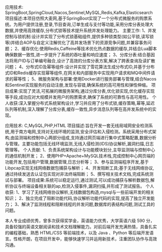 应用技术: SpringBoot,SpringCloud,Nacos,Sentinel,MySQL,Redis,Kafka,Elasticsearch
项目描述:本项目仿照大麦网,基于SpringBoot实现了一个分布式微服务的购票系统。为用户提供注册,登录,节目查询,订单生成与支付等功能,采用分库分表处理大数据,并使用高效缓存,分布式锁等技术提升系统并发处理能力。
主要工作:
1、并发控制与锁机制:设计并实现了分布式锁基础组件,提供多种锁类型(如公平锁,读写锁等)并结合AOP与自定义注解优化了高并发场景下的资源竞争问题,并兼容事务问题；
2、缓存优化:使用Redis,Caffeine等技术优化热点数据的缓存,并结合Lua脚本确保数据一致性,进一步提升了系统的吞吐量和响应速度；
3、分库分表:结合基因法将用户ID与订单编号融合,设计了高效的分库分表方案,解决了跨表查询及读扩散问题；
4、分布式ID及幂等组件:设计并实现了雪花算法生成分布式ID,并基于分布式ID和Redis缓存实现幂等组件,在网关和内部服务中实现用户请求和MQ中间件请求的幂等性；
5、微服务架构与部署:使用Docker进行服务部署与管理,结合Nacos和Sentinel实现服务的自动注册,发现与容错,确保系统的高可用性和弹性伸缩。
项目成果:实现了灵活,可拓展的微服务架构,通过分库分表,优化锁实现,优化缓存实现等手段,成功应对大规模并发用户的购票需求,确保了系统的可靠性与高可用性。
个人收获:深入掌握分布式系统架构设计,学习并应用了分布式锁,缓存策略,幂等,延迟队列等机制,深入理解了分库分表,缓存一致性,异步消息队列等在高并发系统中的实现。

应用技术: C,MySQL,PHP,HTML
项目描述:旨在开发一套无线局域网安全检测系统,用于南方电网,支持对无线环境的监测,安全评估和入侵检测。系统采用分布式架构,由监测端和控制中心两部分组成,支持通过网页端进行集中式策略配置,数据分析与管理。主要功能包括无线环境监测,无线入侵检测(IDS)协议解析,漏洞扫描,日志管理等。
个人贡献:
1、负责系统架构设计与功能模块划分,主导监测端与控制中心的通信机制开发；
2、使用PHP+Apache+MySQL技术栈,完成控制中心网页端的功能开发,包括用户管理,数据管理,日志分析等；
3、参与监测端程序开发,基于Libpcap实现无线网络数据包捕获与解析；
4、开发阻断工具;基于无线网络协议,通过持续发送去认证包实现对非法终端阻断；
5、撰写相关技术文档,完成系统测试与部署。
项目成果:系统可以稳定运行,通过测试,可以成功捕获与解析数据包,解析协议与终端设备相关联的ap,检测入侵事件,漏洞扫描,并形成了测试报告。
个人收获:
1、学习了无线网络协议解析,无线数据包构造,mysql与一些前端开发的相关知识；
2、独立完成了阻断功能代码,协议解析功能代码的实现,提高了独立开发能力；
3、解决了监测线程和阻断线程的并发问题,数据库的表结构问题,测试工具的问题。

本人专业成绩优秀，曾多次获得奖学金，英语能力优秀，大学英语六级 590 分，具备较强的英语文献阅读和技术文档理解能力。对前后端开发充满热情，具备扎实的编程基础，熟悉 HTML/CSS 等前端技术，以及 Java 、Python 等后端开发语言。性格开朗，在项目开发中，能够快速学习并运用新技术，注重团队协作与高效沟通。